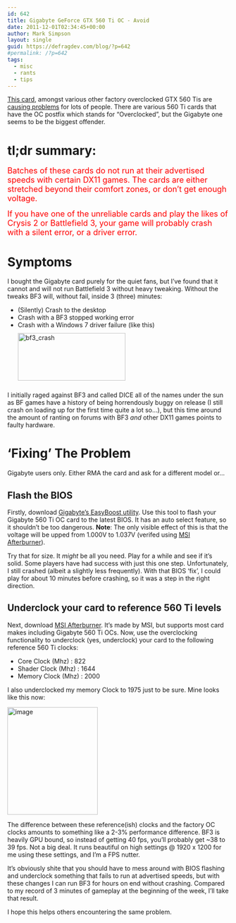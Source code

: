 ```yaml
---
id: 642
title: Gigabyte GeForce GTX 560 Ti OC - Avoid
date: 2011-12-01T02:34:45+00:00
author: Mark Simpson
layout: single
guid: https://defragdev.com/blog/?p=642
#permalink: /?p=642
tags:
  - misc
  - rants
  - tips
---
```

[This card](http://www.google.co.uk/products/catalog?hl=en&safe=off&q=gigabyte+geforce+gtx+560ti+oc&gs_upl=336l603l1l704l3l1l0l1l1l0l95l95l1l2l0&bav=on.2,or.r_gc.r_pw.r_cp.,cf.osb&biw=1920&bih=1096&um=1&ie=UTF-8&tbm=shop&cid=1323606381779257544&sa=X&ei=iOHWTrGKA9Gg8gP8vL3rDQ&ved=0CDIQ8wIwAA), amongst various other factory overclocked GTX 560 Tis are [causing problems](http://forums.whirlpool.net.au/archive/1639211) for lots of people. There are various 560 Ti cards that have the OC postfix which stands for “Overclocked”, but the Gigabyte one seems to be the biggest offender.

# tl;dr summary:

<font color="#ff0000" size="4">Batches of these cards do not run at their advertised speeds with certain DX11 games. The cards are either stretched beyond their comfort zones, or don’t get enough voltage.</font>

<font color="#ff0000" size="4">If you have one of the unreliable cards and play the likes of Crysis 2 or Battlefield 3, your game will probably crash with a silent error, or a driver error.</font>

# Symptoms

I bought the Gigabyte card purely for the quiet fans, but I’ve found that it cannot and will not run Battlefield 3 without heavy tweaking. Without the tweaks BF3 will, without fail, inside 3 (three) minutes:

* (Silently) Crash to the desktop
* Crash with a BF3 stopped working error
* Crash with a Windows 7 driver failure (like this) 
[<img style="background-image: none; border-bottom: 0px; border-left: 0px; margin: 10px 0px; padding-left: 0px; padding-right: 0px; display: inline; border-top: 0px; border-right: 0px; padding-top: 0px" title="bf3_crash" border="0" alt="bf3_crash" src="https://defragdev.com/blog/images/2011/12/bf3_crash_thumb.png" width="244" height="108" />](https://defragdev.com/blog/images/2011/12/bf3_crash.png)</li> </ul> 
    
I initially raged against BF3 and called DICE all of the names under the sun as BF games have a history of being horrendously buggy on release (I still crash on loading up for the first time quite a lot so...), but this time around the amount of ranting on forums with BF3 _and_ other DX11 games points to faulty hardware.

# ‘Fixing’ The Problem

Gigabyte users only. Either RMA the card and ask for a different model or...

## Flash the BIOS

Firstly, download [Gigabyte’s EasyBoost utility](http://www.gigabyte.com/support-downloads/utility.aspx?cg=3). Use this tool to flash your Gigabyte 560 Ti OC card to the latest BIOS. It has an auto select feature, so it shouldn’t be too dangerous. **Note**: The only visible effect of this is that the voltage will be upped from 1.000V to 1.037V (verifed using [MSI Afterburner](http://event.msi.com/vga/afterburner/download.htm)).

Try that for size. It _might_ be all you need. Play for a while and see if it’s solid. Some players have had success with just this one step. Unfortunately, I still crashed (albeit a slightly less frequently). With that BIOS ‘fix’, I could play for about 10 minutes before crashing, so it was a step in the right direction.

## Underclock your card to reference 560 Ti levels

Next, download [MSI Afterburner](http://event.msi.com/vga/afterburner/download.htm). It’s made by MSI, but supports most card makes including Gigabyte 560 Ti OCs. Now, use the overclocking functionality to underclock (yes, underclock) your card to the following reference 560 Ti clocks:

* Core Clock (Mhz) : 822
* Shader Clock (Mhz) : 1644
* Memory Clock (Mhz) : 2000

I also underclocked my memory Clock to 1975 just to be sure. Mine looks like this now:

[<img style="background-image: none; border-bottom: 0px; border-left: 0px; margin: 0px; padding-left: 0px; padding-right: 0px; display: inline; border-top: 0px; border-right: 0px; padding-top: 0px" title="image" border="0" alt="image" src="https://defragdev.com/blog/images/2011/12/image_thumb.png" width="205" height="244" />](https://defragdev.com/blog/images/2011/12/image.png)

The difference between these reference(ish) clocks and the factory OC clocks amounts to something like a 2-3% performance difference. BF3 is heavily GPU bound, so instead of getting 40 fps, you’ll probably get ~38 to 39 fps. Not a big deal. It runs beautiful on high settings @ 1920 x 1200 for me using these settings, and I’m a FPS nutter.

It’s obviously shite that you should have to mess around with BIOS flashing and underclock something that fails to run at advertised speeds, but with these changes I can run BF3 for hours on end without crashing. Compared to my record of 3 minutes of gameplay at the beginning of the week, I’ll take that result.

I hope this helps others encountering the same problem.
